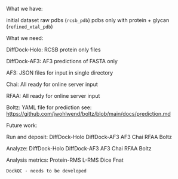 What we have:

initial dataset
raw pdbs (`rcsb_pdb`)
pdbs only with protein + glycan (`refined_xtal_pdb`)

What we need:

DiffDock-Holo:
	RCSB protein only files

DiffDock-AF3:
	AF3 predictions of FASTA only

AF3:
	JSON files for input in single directory

Chai:
	All ready for online server input

RFAA:
	All ready for online server input

Boltz:
	YAML file for prediction
	see:	https://github.com/jwohlwend/boltz/blob/main/docs/prediction.md

Future work:

Run and deposit:
	DiffDock-Holo
	DiffDock-AF3
	AF3
	Chai
	RFAA
	Boltz

Analyze:
	DiffDock-Holo
        DiffDock-AF3
        AF3
        Chai
        RFAA
        Boltz

Analysis metrics:
	Protein-RMS
	L-RMS
	Dice
	Fnat

	DockQC - needs to be developed

